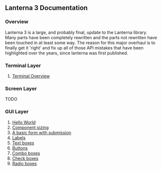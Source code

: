 Lanterna 3 Documentation
---

### Overview
Lanterna 3 is a large, and probably final, update to the Lanterna library.
Many parts have been completely rewritten and the parts not rewritten have been touched in at least some way.
The reason for this major overhaul is to finally get it 'right' and fix up all of those API mistakes that have been highlighted
over the years, since lanterna was first published.

### Terminal Layer
1. [Terminal Overview](examples/terminal/overview.md)

### Screen Layer
TODO

### GUI Layer
1. [Hello World](examples/gui/hello_world.md)
2. [Component sizing](examples/gui/component_sizing.md)
3. [A basic form with submission](examples/gui/basic_form_submission.md)
4. [Labels](examples/gui/labels.md)
5. [Text boxes](examples/gui/text_boxes.md)
6. [Buttons](examples/gui/buttons.md)
7. [Combo boxes](examples/gui/combo_boxes.md)
8. [Check boxes](examples/gui/check_boxes.md)
9. [Radio boxes](examples/gui/radio_boxes.md)